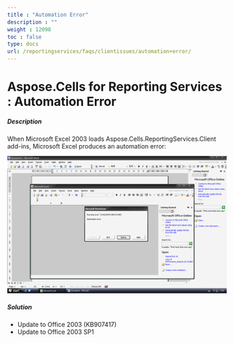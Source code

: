 ```yaml
---
title : "Automation Error" 
description : "" 
weight : 12098 
toc : false
type: docs
url: /reportingservices/faqs/clientissues/automation+error/
---
```


# Aspose.Cells for Reporting Services : Automation Error


##### Description

When Microsoft Excel 2003 loads Aspose.Cells.ReportingServices.Client add-ins, Microsoft Excel produces an automation error:  
  
![image](6193264.png)

##### Solution

*   Update to Office 2003 (KB907417)
*   Update to Office 2003 SP1

